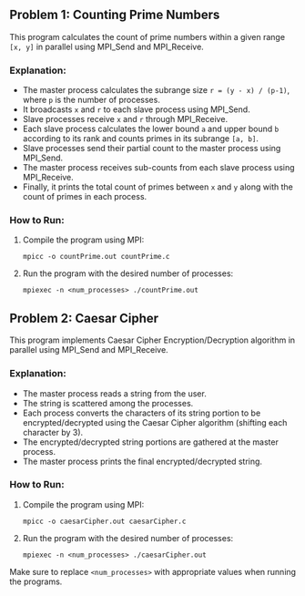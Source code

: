 

## Problem 1: Counting Prime Numbers
This program calculates the count of prime numbers within a given range `[x, y]` in parallel using MPI_Send and MPI_Receive.

### Explanation:
- The master process calculates the subrange size `r = (y - x) / (p-1)`, where `p` is the number of processes.
- It broadcasts `x` and `r` to each slave process using MPI_Send.
- Slave processes receive `x` and `r` through MPI_Receive.
- Each slave process calculates the lower bound `a` and upper bound `b` according to its rank and counts primes in its subrange `[a, b]`.
- Slave processes send their partial count to the master process using MPI_Send.
- The master process receives sub-counts from each slave process using MPI_Receive.
- Finally, it prints the total count of primes between `x` and `y` along with the count of primes in each process.

### How to Run:
1. Compile the program using MPI:
   ```
   mpicc -o countPrime.out countPrime.c
   ```

2. Run the program with the desired number of processes:
   ```
   mpiexec -n <num_processes> ./countPrime.out
   ```


## Problem 2: Caesar Cipher
This program implements Caesar Cipher Encryption/Decryption algorithm in parallel using MPI_Send and MPI_Receive.

### Explanation:
- The master process reads a string from the user.
- The string is scattered among the processes.
- Each process converts the characters of its string portion to be encrypted/decrypted using the Caesar Cipher algorithm (shifting each character by 3).
- The encrypted/decrypted string portions are gathered at the master process.
- The master process prints the final encrypted/decrypted string.

### How to Run:
1. Compile the program using MPI:
   ```
   mpicc -o caesarCipher.out caesarCipher.c
   ```

2. Run the program with the desired number of processes:
   ```
   mpiexec -n <num_processes> ./caesarCipher.out
   ```



Make sure to replace `<num_processes>` with appropriate values when running the programs.
